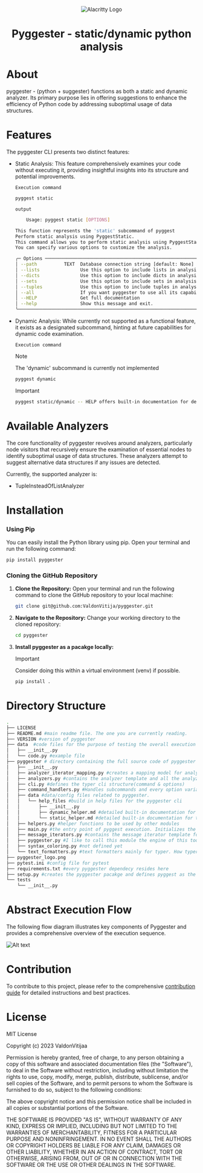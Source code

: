 <!-- # nettxio_cli -->
<!-- <p align="center"> -->
  <!-- <img src="pyggester_logo.png" alt="NETTXIO CLI"> -->
<!-- </p> -->

<p align="center">
    <img alt="Alacritty Logo" src="pyggester_logo.png">
</p>

<h1 align="center">Pyggester - static/dynamic python analysis</h1>


# About

pyggester - (python + suggester) functions as both a static and dynamic analyzer. Its primary purpose lies in offering suggestions to enhance the efficiency of Python code by addressing suboptimal usage of data structures.

# Features

  The pyggester CLI presents two distinct features:
  - Static Analysis: This feature comprehensively examines your code without executing it, providing insightful insights into its structure and potential improvements.
    
    `Execution command`
    ``` bash
    pyggest static
    ```
    `output`
    ```bash
        Usage: pyggest static [OPTIONS]

    This function represents the 'static' subcommand of pyggest
    Perform static analysis using PyggestStatic.
    This command allows you to perform static analysis using PyggestStatic, a tool for analyzing Python code.
    You can specify various options to customize the analysis.

    ╭─ Options ──────────────────────────────────────────────────────────────────────────────────────────────────╮
    │ --path          TEXT  Database connection string [default: None]                                           │
    │ --lists               Use this option to include lists in analysis                                         │
    │ --dicts               Use this option to include dicts in analysis                                         │
    │ --sets                Use this option to include sets in analysis                                          │
    │ --tuples              Use this option to include tuples in analysis                                        │
    │ --all                 If you want pyggester to use all its capabilites use this option                     │
    │ --HELP                Get full documentation                                                               │
    │ --help                Show this message and exit.                                                          │
    ╰────────────────────────────────────────────────────────────────────────────────────────────────────────────╯
    ```

  - Dynamic Analysis: While currently not supported as a functional feature, it exists as a designated subcommand, hinting at future capabilities for dynamic code examination.

    `Execution command`

    > [!NOTE]
    > The 'dynamic' subcommand is currently not implemented

    ``` bash
    pyggest dynamic
    ```

    > [!IMPORTANT]
    >  ```bash 
    >  pyggest static/dynamic -- HELP offers built-in documentation for detailed usage
    >  ```


# Available Analyzers

The core functionality of pyggester revolves around analyzers, particularly node visitors that recursively ensure the examination of essential nodes to identify suboptimal usage of data structures. These analyzers attempt to suggest alternative data structures if any issues are detected.

Currently, the supported analyzer is:

  - TupleInsteadOfListAnalyzer

# Installation

### Using Pip
You can easily install the Python library using pip. Open your terminal and run the following command:
```bash
pip install pyggester

```


### Cloning the GitHub Repository

1. **Clone the Repository:** Open your terminal and run the following command to clone the GitHub repository to your local machine:

    ```bash
    git clone git@github.com:ValdonVitija/pyggester.git
    ```
2. **Navigate to the Repository:** Change your working directory to the cloned repository:

    ```bash
    cd pyggester
    ```
3. **Install pyggester as a pacakge locally:** 
    > [!IMPORTANT]
    > Consider doing this within a virtual environment (venv) if possible.

    ```bash
    pip install .
    ```



# Directory Structure
```bash
.
├── LICENSE
├── README.md #main readme file. The one you are currently reading.
├── VERSION #version of pyggester
├── data  #code files for the purpose of testing the overall execution of pyggester while developing the code
│   ├── __init__.py 
│   └── code.py #example file
├── pyggester # directory containing the full source code of pyggester
│   ├── __init__.py
│   ├── analyzer_iterator_mapping.py #creates a mapping model for analyzers and message iterators(one to one relationship)
│   ├── analyzers.py #contains the analyzer template and all the analyzers
│   ├── cli.py #defines the typer cli structure(command & options)
│   ├── command_handlers.py #Handles subcommands and every option variation per subcommand.
│   ├── data #data/config files related to pyggester. 
│   │   └── help_files #build in help files for the pyggester cli
│   │       ├── __init__.py 
│   │       ├── dynamic_helper.md #detailed built-in documentation for the dynamic subcommand of pyggest
│   │       └── static_helper.md #detailed built-in documentation for the static subcommand of pyggest
│   ├── helpers.py #helper functions to be used by other modules
│   ├── main.py #the entry point of pyggest execution. Initializes the typer cli app and prints the ascii logo of pyggester
│   ├── message_iterators.py #contains the message iterator template for analyzers and all message iterators
│   ├── pyggester.py #I like to call this module the engine of this tool because it glues all the different parts together.
│   ├── syntax_coloring.py #not defined yet
│   └── text_formatters.py #text formatters mainly for typer. How typer messages get streamed to the standard console
├── pyggester_logo.png
├── pytest.ini #config file for pytest
├── requirements.txt #every pyggester dependecy resides here
├── setup.py #creates the pyggester pacakge and defines pyggest as the entry point command to execute pyggester
└── tests 
    └── __init__.py
```
# Abstract Execution Flow

The following flow diagram illustrates key components of Pyggester and provides a comprehensive overview of the execution sequence.

![Alt text](pyggester_abstract_execution_flow.png)


# Contribution

To contribute to this project, please refer to the comprehensive  [contribution guide](contributing.md)  for detailed instructions and best practices.

# License

MIT License

Copyright (c) 2023 ValdonVitijaa

Permission is hereby granted, free of charge, to any person obtaining a copy
of this software and associated documentation files (the "Software"), to deal
in the Software without restriction, including without limitation the rights
to use, copy, modify, merge, publish, distribute, sublicense, and/or sell
copies of the Software, and to permit persons to whom the Software is
furnished to do so, subject to the following conditions:

The above copyright notice and this permission notice shall be included in all
copies or substantial portions of the Software.

THE SOFTWARE IS PROVIDED "AS IS", WITHOUT WARRANTY OF ANY KIND, EXPRESS OR
IMPLIED, INCLUDING BUT NOT LIMITED TO THE WARRANTIES OF MERCHANTABILITY,
FITNESS FOR A PARTICULAR PURPOSE AND NONINFRINGEMENT. IN NO EVENT SHALL THE
AUTHORS OR COPYRIGHT HOLDERS BE LIABLE FOR ANY CLAIM, DAMAGES OR OTHER
LIABILITY, WHETHER IN AN ACTION OF CONTRACT, TORT OR OTHERWISE, ARISING FROM,
OUT OF OR IN CONNECTION WITH THE SOFTWARE OR THE USE OR OTHER DEALINGS IN THE
SOFTWARE.


